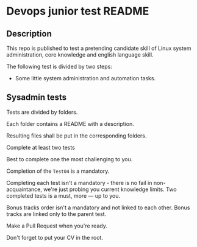 # Devops junior test README


## Description

This repo is published to test a pretending candidate skill of Linux system administration, core knowledge and english language skill.  

The following test is divided by two steps:

* Some little system administration and automation tasks.

## Sysadmin tests

Tests are divided by folders.  

Each folder contains a README with a description.  

Resulting files shall be put in the corresponding folders.

Complete at least two tests

Best to complete one the most challenging to you.

Completion of the `Test04` is a mandatory.

Completing each test isn't a mandatory - there is no fail in non-acquaintance, we're just probing you current knowledge limits. Two completed tests is a must, more — up to you.

Bonus tracks order isn't a mandatory and not linked to each other. Bonus tracks are linked only to the parent test.

Make a Pull Request when you're ready.

Don't forget to put your CV in the root.
